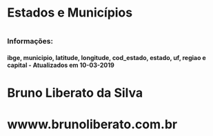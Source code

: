 # Estados e Municípios
# 
### Informações: 
#### ibge,	municipio,	latitude,	longitude,	cod_estado,	estado,	uf,	regiao e capital - Atualizados em 10-03-2019

# Bruno Liberato da Silva
# wwww.brunoliberato.com.br
